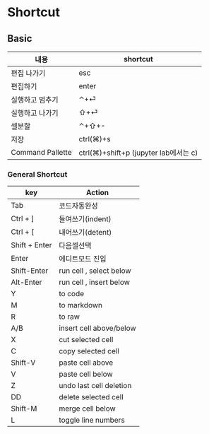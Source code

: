 # Shortcut
## Basic
|내용           |shortcut |
|---------------|---------|
|편집 나가기    |esc      |
|편집하기      |enter    |
|실행하고 멈추기 |⌃+⏎     |
|실행하고 나가기 |⇧+⏎    |
|셀분할         |⌃+⇧+-  |
|저장           |ctrl(⌘)+s     |
|Command Pallette           |ctrl(⌘)+shift+p (jupyter lab에서는 c)      |

### General Shortcut
|key          |Action                  |
|-------------|------------------------|
|Tab          |코드자동완성            |
|Ctrl + ]     |들여쓰기(indent)        |
|Ctrl + [     |내어쓰기(detent)        |
|Shift + Enter|다음셀선택              |
|Enter        |에디트모드 진입         |
|Shift-Enter  |run cell , select below |
|Alt-Enter    |run cell , insert below |
|Y            |to code                 |
|M            |to markdown             |
|R            |to raw                  |
|A/B          |insert cell above/­below |
|X            |cut selected cell       |
|C            |copy selected cell      |
|Shift-V      |paste cell above        |
|V            |paste cell below        |
|Z            |undo last cell deletion |
|DD           |delete selected cell    |
|Shift-M      |merge cell below        |
|L            |toggle line numbers     |


```python

```
